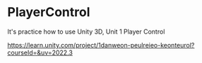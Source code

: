 # PlayerControl 
It's practice how to use Unity 3D, Unit 1 Player Control

<https://learn.unity.com/project/1danweon-peulreieo-keonteurol?courseId=&uv=2022.3>
